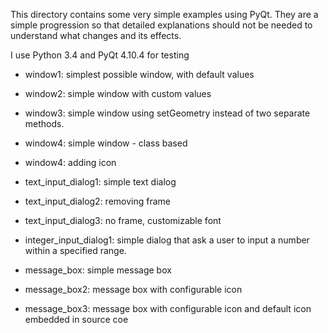 This directory contains some very simple examples using PyQt.
They are a simple progression so that detailed explanations should
not be needed to understand what changes and its effects.

I use Python 3.4 and PyQt 4.10.4 for testing

* window1: simplest possible window, with default values
* window2: simple window with custom values
* window3: simple window using setGeometry instead of two separate methods.
* window4: simple window - class based
* window4: adding icon

* text_input_dialog1: simple text dialog
* text_input_dialog2: removing frame
* text_input_dialog3: no frame, customizable font

* integer_input_dialog1: simple dialog that ask a user to input a number within a specified range.

* message_box: simple message box
* message_box2: message box with configurable icon
* message_box3: message box with configurable icon and default icon embedded in source coe